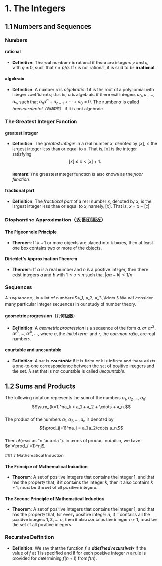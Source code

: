 # 1. The Integers
## 1.1 Numbers and Sequences
### Numbers
#### rational
* **Definition**: The real number $r$ is rational if there are integers $p$ and $q$, with $q \neq 0$, such that $r = p/q$. If $r$ is not rational, it is said to be **irrational**.  

#### algebraic
* **Definition**: A number $\alpha$ is *algebratic* if it is the root of a polynomial with integer coefficients; that is, $\alpha$ is algebraic if there exit integers $a_0,a_1,...,a_n$, such that $a_n\alpha^n + a_{n-1} + \cdots + a_0 = 0$. The number $\alpha$ is called *transcendental（超越的）* if it is not algebraic.  

### The Greatest Integer Function
#### greatest integer
* **Definition**: The *greatest integer* in a real number $x$, denoted by $[x]$, is the largest integer less than or equal to $x$. That is, $\left[x\right]$ is the integer satisfying
$$\left[x\right] \leq x < \left[x\right] + 1.$$  
**Remark**: The greastest integer function is also known as the *floor function*.  

#### fractional part
* **Definition**: The *fractional part* of a real number $x$, denoted by ${x}$, is the largest integer less than or equal to $x$, namely, $\left[x\right]$. That is, ${x} = x - \left[x\right]$.  

### Diophantine Approximation（丢番图逼近）
#### The Pigeonhole Principle
* **Theroem**: If $k + 1$ or more objects are placed into k boxes, then at least one box contains two or more of the objects.  
#### Dirichlet's Approximation Theorem
* **Theroem**: If $\alpha$ is a real number and $n$ is a positive integer, then there exist integers $a$ and $b$ with $1 \leq a \leq n$ such that $\left| a\alpha - b \right| < 1/n$.

### Sequences
A *sequence* ${a_n}$ is a list of numbers $a_1, a_2, a_3, \ldots $ We will consider many particular integer sequences in our study of number theory.
#### geometric progression（几何级数）
* **Definition**: A *geometric progression* is a sequence of the form $a, ar, ar^2, ar^3, \ldots , ar^k, \ldots$, where $a$, the *initial term*, and $r$, the *common ratio*, are real numbers.
#### countable and uncountable
* **Definition**: A set is ***countable*** if it is finite or it is infinite and there exists a one-to-one correspondence between the set of positive integers and the set. A set that is not countable is called *uncountable*.

## 1.2 Sums and Products
The following notation represents the sum of the numbers $a_1, a_2, \ldots, a_n$:
$$\sum_{k=1}^na_k = a_1 + a_2 + \cdots + a_n.$$  
The product of the numbers $a_1, a_2, \ldots, a_n$ is denoted by
$$\prod_{j=1}^na_j = a_1 a_2\cdots a_n.$$  
Then $n!$(read as "n factorial"). In terms of product notation, we have $n!=\prod_{j=1}^nj$.

##1.3 Mathematical Induction
#### The Principle of Mathematical Induction  
* **Theorem**: A set of positive integers that contains the integer $1$, and that has the property that, if it contains the integer $k$, then it also contains $k+1$, must be the set of all positive integers.
#### The Second Principle of Mathematical Induction
* **Theorem**: A set of positive integers that contains the integer $1$, and that has the property that, for every positive integer $n$, if it contains all the positive integers $1,2,\ldots,n$, then it also contains the integer $n+1$, must be the set of all positive integers.  
### Recursive Definition
* **Definition**: We say that the function $f$ is ***ddefined recursively*** if the value of $f$ at $1$ is specified and if for each positive integer $n$ a rule is provided for determining $f(n+1)$ from $f(n)$.


